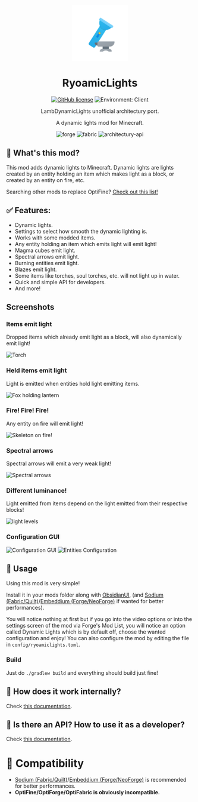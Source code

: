<center><div align="center">

<img height="150" src="common/src/main/resources/icon.png" width="150"/>

# RyoamicLights

[![GitHub license](https://img.shields.io/github/license/LambdAurora/LambDynamicLights?style=flat-square)](https://raw.githubusercontent.com/LambdAurora/LambDynamicLights/1.19/LICENSE)
![Environment: Client](https://img.shields.io/badge/environment-client-1976d2?style=flat-square)

LambDynamicLights unofficial architectury port.

A dynamic lights mod for Minecraft.

<img alt="forge" height="56" src="https://cdn.jsdelivr.net/npm/@intergrav/devins-badges@3/assets/cozy/supported/forge_vector.svg">
<img alt="fabric" height="56" src="https://cdn.jsdelivr.net/npm/@intergrav/devins-badges@3/assets/cozy/supported/fabric_vector.svg">
<img alt="architectury-api" height="56" src="https://cdn.jsdelivr.net/npm/@intergrav/devins-badges@3/assets/cozy/requires/architectury-api_vector.svg">

</div></center>

## 📖 What's this mod?

This mod adds dynamic lights to Minecraft. Dynamic lights are lights created by an entity holding an
item which makes light as a block, or created by an entity on fire, etc.

Searching other mods to replace OptiFine?
[Check out this list!](https://lambdaurora.dev/optifine_alternatives)

## ✅ Features:

- Dynamic lights.
- Settings to select how smooth the dynamic lighting is.
- Works with some modded items.
- Any entity holding an item which emits light will emit light!
- Magma cubes emit light.
- Spectral arrows emit light.
- Burning entities emit light.
- Blazes emit light.
- Some items like torches, soul torches, etc. will not light up in water.
- Quick and simple API for developers.
- And more!

## Screenshots

### Items emit light

Dropped items which already emit light as a block, will also dynamically emit light!

![Torch](https://media.forgecdn.net/attachments/301/21/2020-07-04_22.png)

### Held items emit light

Light is emitted when entities hold light emitting items.

![Fox holding lantern](https://media.forgecdn.net/attachments/301/22/2020-07-04_22.png)

### Fire! Fire! Fire!

Any entity on fire will emit light!

![Skeleton on fire!](https://media.forgecdn.net/attachments/301/23/2020-07-04_22.png)

### Spectral arrows

Spectral arrows will emit a very weak light!

![Spectral arrows](https://media.forgecdn.net/attachments/301/25/2020-07-04_22.png)

### Different luminance!

Light emitted from items depend on the light emitted from their respective blocks!

![light levels](https://media.forgecdn.net/attachments/301/26/2020-07-04_22.png)

### Configuration GUI

![Configuration GUI](images/settings_main.png)
![Entities Configuration](images/settings_entities.png)

## 📖 Usage

Using this mod is very simple!

Install it in your mods folder along with [ObsidianUI](https://modrinth.com/mod/obsidianui), (and [Sodium (Fabric/Quilt)](https://modrinth.com/mod/sodium)/[Embeddium (Forge/NeoForge)](https://modrinth.com/mod/embeddium) if wanted for better performances).

You will notice nothing at first but if you go into the video options or into the settings screen of the mod via Forge's Mod List, you will notice an option called Dynamic Lights which is by default off, choose the wanted configuration and enjoy!
You can also configure the mod by editing the file in `config/ryoamiclights.toml`.

### Build

Just do `./gradlew build` and everything should build just fine!

## 📖 How does it work internally?

Check [this documentation](HOW_DOES_IT_WORK.md).

## 📖 Is there an API? How to use it as a developer?

Check [this documentation](API.md).

# 📖 Compatibility

- [Sodium (Fabric/Quilt)](https://modrinth.com/mod/sodium)/[Embeddium (Forge/NeoForge)](https://modrinth.com/mod/embeddium) is recommended for better performances.
- **OptiFine/OptiForge/OptiFabric is obviously incompatible.**